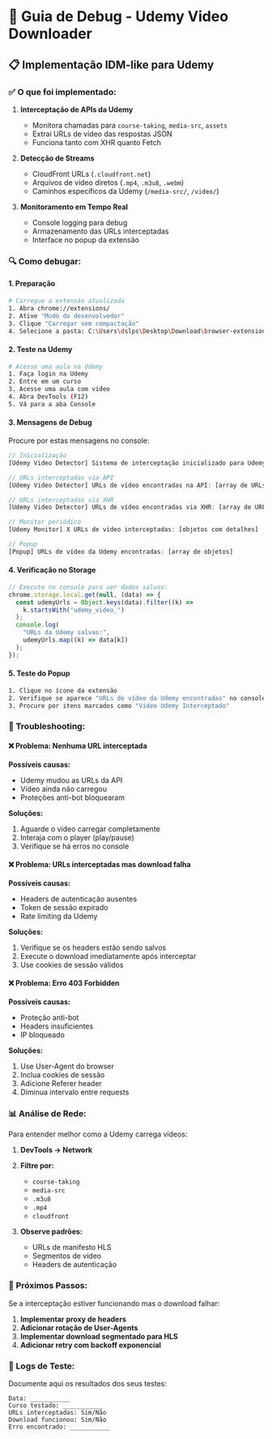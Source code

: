 # 🎯 Guia de Debug - Udemy Video Downloader

## 📋 Implementação IDM-like para Udemy

### ✅ O que foi implementado:

1. **Interceptação de APIs da Udemy**

   - Monitora chamadas para `course-taking`, `media-src`, `assets`
   - Extrai URLs de vídeo das respostas JSON
   - Funciona tanto com XHR quanto Fetch

2. **Detecção de Streams**

   - CloudFront URLs (`.cloudfront.net`)
   - Arquivos de vídeo diretos (`.mp4`, `.m3u8`, `.webm`)
   - Caminhos específicos da Udemy (`/media-src/`, `/video/`)

3. **Monitoramento em Tempo Real**
   - Console logging para debug
   - Armazenamento das URLs interceptadas
   - Interface no popup da extensão

### 🔍 Como debugar:

#### 1. **Preparação**

```bash
# Carregue a extensão atualizada
1. Abra chrome://extensions/
2. Ative "Modo do desenvolvedor"
3. Clique "Carregar sem compactação"
4. Selecione a pasta: C:\Users\dslps\Desktop\Download\browser-extension
```

#### 2. **Teste na Udemy**

```bash
# Acesse uma aula na Udemy
1. Faça login na Udemy
2. Entre em um curso
3. Acesse uma aula com vídeo
4. Abra DevTools (F12)
5. Vá para a aba Console
```

#### 3. **Mensagens de Debug**

Procure por estas mensagens no console:

```javascript
// Inicialização
[Udemy Video Detector] Sistema de interceptação inicializado para Udemy

// URLs interceptadas via API
[Udemy Video Detector] URLs de vídeo encontradas na API: [array de URLs]

// URLs interceptadas via XHR
[Udemy Video Detector] URLs de vídeo encontradas via XHR: [array de URLs]

// Monitor periódico
[Udemy Monitor] X URLs de vídeo interceptadas: [objetos com detalhes]

// Popup
[Popup] URLs de vídeo da Udemy encontradas: [array de objetos]
```

#### 4. **Verificação no Storage**

```javascript
// Execute no console para ver dados salvos:
chrome.storage.local.get(null, (data) => {
  const udemyUrls = Object.keys(data).filter((k) =>
    k.startsWith("udemy_video_")
  );
  console.log(
    "URLs da Udemy salvas:",
    udemyUrls.map((k) => data[k])
  );
});
```

#### 5. **Teste do Popup**

```bash
1. Clique no ícone da extensão
2. Verifique se aparece "URLs de vídeo da Udemy encontradas" no console
3. Procure por itens marcados como "Vídeo Udemy Interceptado"
```

### 🐛 Troubleshooting:

#### ❌ **Problema: Nenhuma URL interceptada**

**Possíveis causas:**

- Udemy mudou as URLs da API
- Vídeo ainda não carregou
- Proteções anti-bot bloquearam

**Soluções:**

1. Aguarde o vídeo carregar completamente
2. Interaja com o player (play/pause)
3. Verifique se há erros no console

#### ❌ **Problema: URLs interceptadas mas download falha**

**Possíveis causas:**

- Headers de autenticação ausentes
- Token de sessão expirado
- Rate limiting da Udemy

**Soluções:**

1. Verifique se os headers estão sendo salvos
2. Execute o download imediatamente após interceptar
3. Use cookies de sessão válidos

#### ❌ **Problema: Erro 403 Forbidden**

**Possíveis causas:**

- Proteção anti-bot
- Headers insuficientes
- IP bloqueado

**Soluções:**

1. Use User-Agent do browser
2. Inclua cookies de sessão
3. Adicione Referer header
4. Diminua intervalo entre requests

### 📊 Análise de Rede:

Para entender melhor como a Udemy carrega vídeos:

1. **DevTools → Network**
2. **Filtre por:**

   - `course-taking`
   - `media-src`
   - `.m3u8`
   - `.mp4`
   - `cloudfront`

3. **Observe padrões:**
   - URLs de manifesto HLS
   - Segmentos de vídeo
   - Headers de autenticação

### 🎯 Próximos Passos:

Se a interceptação estiver funcionando mas o download falhar:

1. **Implementar proxy de headers**
2. **Adicionar rotação de User-Agents**
3. **Implementar download segmentado para HLS**
4. **Adicionar retry com backoff exponencial**

### 📝 Logs de Teste:

Documente aqui os resultados dos seus testes:

```
Data: ___________
Curso testado: ___________
URLs interceptadas: Sim/Não
Download funcionou: Sim/Não
Erro encontrado: ___________
```
